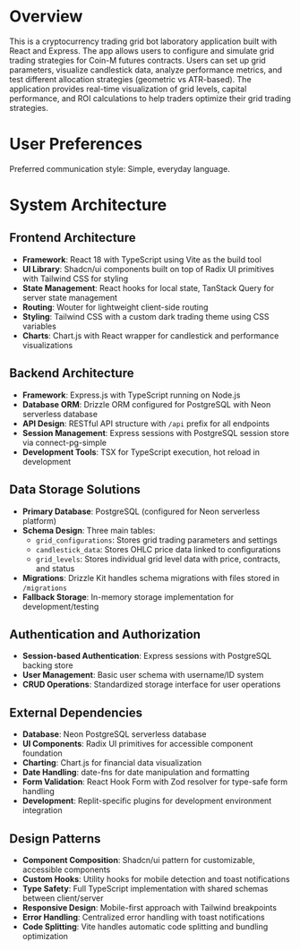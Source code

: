 # Overview

This is a cryptocurrency trading grid bot laboratory application built with React and Express. The app allows users to configure and simulate grid trading strategies for Coin-M futures contracts. Users can set up grid parameters, visualize candlestick data, analyze performance metrics, and test different allocation strategies (geometric vs ATR-based). The application provides real-time visualization of grid levels, capital performance, and ROI calculations to help traders optimize their grid trading strategies.

# User Preferences

Preferred communication style: Simple, everyday language.

# System Architecture

## Frontend Architecture
- **Framework**: React 18 with TypeScript using Vite as the build tool
- **UI Library**: Shadcn/ui components built on top of Radix UI primitives with Tailwind CSS for styling
- **State Management**: React hooks for local state, TanStack Query for server state management
- **Routing**: Wouter for lightweight client-side routing
- **Styling**: Tailwind CSS with a custom dark trading theme using CSS variables
- **Charts**: Chart.js with React wrapper for candlestick and performance visualizations

## Backend Architecture
- **Framework**: Express.js with TypeScript running on Node.js
- **Database ORM**: Drizzle ORM configured for PostgreSQL with Neon serverless database
- **API Design**: RESTful API structure with `/api` prefix for all endpoints
- **Session Management**: Express sessions with PostgreSQL session store via connect-pg-simple
- **Development Tools**: TSX for TypeScript execution, hot reload in development

## Data Storage Solutions
- **Primary Database**: PostgreSQL (configured for Neon serverless platform)
- **Schema Design**: Three main tables:
  - `grid_configurations`: Stores grid trading parameters and settings
  - `candlestick_data`: Stores OHLC price data linked to configurations
  - `grid_levels`: Stores individual grid level data with price, contracts, and status
- **Migrations**: Drizzle Kit handles schema migrations with files stored in `/migrations`
- **Fallback Storage**: In-memory storage implementation for development/testing

## Authentication and Authorization
- **Session-based Authentication**: Express sessions with PostgreSQL backing store
- **User Management**: Basic user schema with username/ID system
- **CRUD Operations**: Standardized storage interface for user operations

## External Dependencies
- **Database**: Neon PostgreSQL serverless database
- **UI Components**: Radix UI primitives for accessible component foundation
- **Charting**: Chart.js for financial data visualization
- **Date Handling**: date-fns for date manipulation and formatting
- **Form Validation**: React Hook Form with Zod resolver for type-safe form handling
- **Development**: Replit-specific plugins for development environment integration

## Design Patterns
- **Component Composition**: Shadcn/ui pattern for customizable, accessible components
- **Custom Hooks**: Utility hooks for mobile detection and toast notifications
- **Type Safety**: Full TypeScript implementation with shared schemas between client/server
- **Responsive Design**: Mobile-first approach with Tailwind breakpoints
- **Error Handling**: Centralized error handling with toast notifications
- **Code Splitting**: Vite handles automatic code splitting and bundling optimization